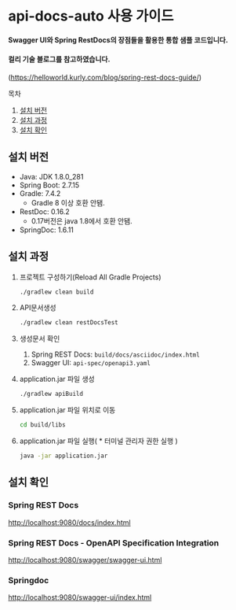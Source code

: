 # api-docs-auto 사용 가이드
#### Swagger UI와 Spring RestDocs의 장점들을 활용한 통합 샘플 코드입니다.
#### 컬리 기술 블로그를 참고하였습니다.
(https://helloworld.kurly.com/blog/spring-rest-docs-guide/)

<!-- TABLE OF CONTENTS -->
<summary>목차</summary>
<ol>
  <li>
    <a href="#설치 버전">설치 버전</a>
  </li>
  <li>
    <a href="#설치 과정">설치 과정</a>
  </li>
  <li>
    <a href="#설치 확인">설치 확인</a>
  </li>
</ol>

## 설치 버전
* Java: JDK 1.8.0_281
* Spring Boot: 2.7.15
* Gradle: 7.4.2
  * Gradle 8 이상 호환 안됌. 
* RestDoc: 0.16.2
  * 0.17버전은 java 1.8에서 호환 안됌.
* SpringDoc: 1.6.11


## 설치 과정

1. 프로젝트 구성하기(Reload All Gradle Projects)
    ```sh
   ./gradlew clean build
    ```

3. API문서생성
    ```sh
   ./gradlew clean restDocsTest
    ```

4. 생성문서 확인
    1. Spring REST Docs: `build/docs/asciidoc/index.html`
    2. Swagger UI: `api-spec/openapi3.yaml`

5. application.jar 파일 생성
    ```sh
    ./gradlew apiBuild
    ```

6. application.jar 파일 위치로 이동
    ```sh
    cd build/libs
    ```
   
7. application.jar 파일 실행( * 터미널 관리자 권한 실행 )
    ```sh
    java -jar application.jar
    ```



## 설치 확인

### Spring REST Docs
[http://localhost:9080/docs/index.html]()

### Spring REST Docs - OpenAPI Specification Integration
[http://localhost:9080/swagger/swagger-ui.html]()

### Springdoc
[http://localhost:9080/swagger-ui/index.html]()
